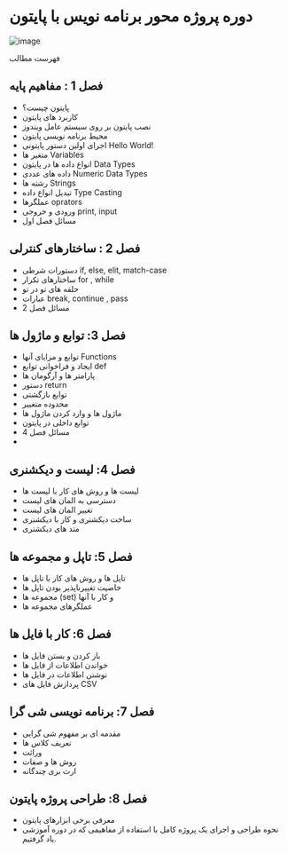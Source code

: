  



# دوره پروژه محور برنامه نویس با پایتون

![image](https://user-images.githubusercontent.com/76538971/234976942-e48adc55-e48f-4d2a-98fc-f89f56c41d00.png)
	


فهرست مطالب
## فصل 1 :  مفاهیم پایه
-	پایتون چیست؟
-	کاربرد های پایتون
-	نصب پایتون بر روی سیستم عامل ویندوز
-	محیط برنامه نویسی پایتون
-	اجرای اولین دستور پایتونی Hello World!
-	متغیر ها  Variables
-	انواع داده ها در پایتون Data Types 
-	داده های عددی Numeric Data Types
-	 رشته ها Strings 
-	تبدیل انواع داده Type Casting
-	عملگرها oprators 
-	ورودی و خروجی print, input
-	مسائل فصل اول
## فصل 2 : ساختارهای کنترلی  
-	دستورات شرطی  if, else, elit, match-case
-	ساختارهای تکرار  for , while 
-	حلقه های تو در تو
-	عبارات break, continue , pass
-	مسائل فصل 2
## فصل 3: توابع و ماژول ها
-	توابع و مزایای آنها Functions
-	ایجاد و فراخوانی توابع def 
-	پارامتر ها و آرگومان ها
-	دستور return
-	توابع بازگشتی
-	محدوده متغییر
-	ماژول ها و وارد کردن ماژول ها
-	توابع داخلی در پایتون
-	مسائل فصل 4
-	
## فصل 4: لیست و دیکشنری
-	لیست ها و روش های کار با لیست ها
-	دسترسی به المان های لیست
-	تغییر المان های لیست
-	ساخت دیکشنری و کار با دیکشنری
-	متد های دیکشنری
## فصل 5: تاپل و مجموعه ها
-	تاپل ها و روش های کار با تاپل ها
-	خاصیت تغییرناپذیر بودن تاپل ها
-	مجموعه ها (set) و کار با آنها
-	عملگرهای مجموعه ها

## فصل 6: کار با فایل ها
-	باز کردن و بستن فایل ها
-	خواندن اطلاعات از فایل ها
-	نوشتن اطلاعات در فایل ها
-	پردازش فایل های CSV

## فصل 7: برنامه نویسی شی گرا
-	مقدمه ای بر مفهوم شی گرایی
-	تعریف کلاس ها
-	وراثت
-	روش ها و صفات
-	ارث بری چندگانه

## فصل 8: طراحی پروژه پایتون
-	معرفی برخی ابزارهای پایتون
-	نحوه طراحی و اجرای یک پروژه کامل با استفاده از مفاهیمی که در دوره آموزشی یاد گرفتیم.
